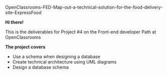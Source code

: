 OpenClassrooms-FED-Map-out-a-technical-solution-for-the-food-delivery-site-ExpressFood

**Hi there!**

This is the deliverables for Project #4 on the Front-end developer Path at OpenClassrooms

**The project covers**

* Use a schema when designing a database
* Create technical architecture using UML diagrams
* Design a database schema
